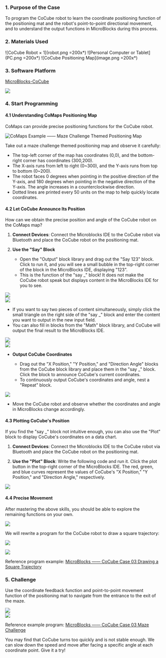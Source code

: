 ### 1. Purpose of the Case

To program the CoCube robot to learn the coordinate positioning function of the positioning mat and the robot's point-to-point directional movement, and to understand the output functions in MicroBlocks during this process.

### 2. Materials Used

![CoCube Robot × 1](robot.png =200x*)
![Personal Computer or Tablet](PC.png =200x*)
![CoCube Positioning Map](image.png =200x*)

### 3. Software Platform

[MicroBlocks-CoCube](https://microblocks.fun/run/microblocks.html#scripts=GP%20Scripts%0Adepends%20%27CoCube%27)

![](image-1.png)

### 4. Start Programming

#### 4.1 Understanding CoMaps Positioning Map

CoMaps can provide precise positioning functions for the CoCube robot.

![CoMaps Example —— Maze Challenge Themed Positioning Map](comap.png)

Take out a maze challenge themed positioning map and observe it carefully:

- The top-left corner of the map has coordinates (0,0), and the bottom-right corner has coordinates (300,200).
- The X-axis runs from left to right (0~300), and the Y-axis runs from top to bottom (0~200).
- The robot faces 0 degrees when pointing in the positive direction of the Y-axis, and 180 degrees when pointing in the negative direction of the Y-axis. The angle increases in a counterclockwise direction.
- Dotted lines are printed every 50 units on the map to help quickly locate coordinates.

#### 4.2 **Let CoCube Announce Its Position**

How can we obtain the precise position and angle of the CoCube robot on the CoMaps map?

1. **Connect Devices**: Connect the Microblocks IDE to the CoCube robot via Bluetooth and place the CoCube robot on the positioning mat.

2. **Use the "Say" Block**

   - Open the "Output" block library and drag out the "Say 123" block. Click to run it, and you will see a small bubble in the top-right corner of the block in the MicroBlocks IDE, displaying "123".
   - This is the function of the "say \_" block! It does not make the CoCube robot speak but displays content in the MicroBlocks IDE for you to see.

![](image-2.png)  
![](scriptImage1819646.png)

- If you want to say two pieces of content simultaneously, simply click the small triangle on the right side of the "say \_" block and enter the content you want to output in the new input field.
- You can also fill in blocks from the "Math" block library, and CoCube will output the final result to the MicroBlocks IDE.

![](scriptImage2100985.png)  
![](scriptImage2239731.png)

- **Output CoCube Coordinates**

  - Drag out the "X Position," "Y Position," and "Direction Angle" blocks from the CoCube block library and place them in the "say \_" block. Click the block to announce CoCube's current coordinates.
  - To continuously output CoCube's coordinates and angle, nest a "Repeat" block.

![](scriptImage2340058.png)

- Move the CoCube robot and observe whether the coordinates and angle in MicroBlocks change accordingly.

#### 4.3 Plotting CoCube's Position

If you find the "say \_" block not intuitive enough, you can also use the "Plot" block to display CoCube's coordinates on a data chart.

1. **Connect Devices**: Connect the Microblocks IDE to the CoCube robot via Bluetooth and place the CoCube robot on the positioning mat.

2. **Use the "Plot" Block**: Write the following code and run it. Click the plot button in the top-right corner of the MicroBlocks IDE. The red, green, and blue curves represent the values of CoCube's "X Position," "Y Position," and "Direction Angle," respectively.

![](image-3.png)

#### 4.4 Precise Movement

After mastering the above skills, you should be able to explore the remaining functions on your own.

![](image-4.png)

We will rewrite a program for the CoCube robot to draw a square trajectory:

![](scriptImage3089043.png)  

![](scriptImage3097549.png)

Reference program example: [MicroBlocks —— CoCube Case 03 Drawing a Square Trajectory](https://microblocks.fun/run/microblocks.html#scripts=GP%20Scripts%0Adepends%20%27CoCube%27%0A%0Ascript%20971%20248%20%7B%0Aforever%20%7B%0A%20%20%27CoCube%20rotate%20to%20angle%27%200%2030%0A%20%20%27CoCube%20move%20by%20step%27%20%27cocube%3Bforward%27%2040%2050%0A%20%20%27CoCube%20rotate%20to%20angle%27%2090%2030%0A%20%20%27CoCube%20move%20by%20step%27%20%27cocube%3Bforward%27%2040%2050%0A%20%20%27CoCube%20rotate%20to%20angle%27%20180%2030%0A%20%20%27CoCube%20move%20by%20step%27%20%27cocube%3Bforward%27%2040%2050%0A%20%20%27CoCube%20rotate%20to%20angle%27%20270%2030%0A%20%20%27CoCube%20move%20by%20step%27%20%27cocube%3Bforward%27%2040%2050%0A%7D%0A%7D%0A%0Ascript%20596%20312%20%7B%0Aforever%20%7B%0A%20%20%27CoCube%20move%20by%20step%27%20%27cocube%3Bforward%27%2040%2050%0A%20%20%27CoCube%20rotate%20by%20degree%27%20%27cocube%3Bleft%27%2030%2090%0A%7D%0A%7D%0A%0A)

### 5. Challenge

Use the coordinate feedback function and point-to-point movement function of the positioning mat to navigate from the entrance to the exit of the maze.

![](scriptImage256581.png)  
![](comap.gif)

Reference example program: [MicroBlocks —— CoCube Case 03 Maze Challenge](https://microblocks.fun/run/microblocks.html#scripts=GP%20Scripts%0Adepends%20%27CoCube%27%0A%0Ascript%20437%20194%20%7B%0A%27CoCube%20move%20to%27%20124%2022%2040%0A%27CoCube%20move%20to%27%20124%2053%2040%0A%27CoCube%20move%20to%27%20155%2053%2040%0A%27CoCube%20move%20to%27%20156%20118%2040%0A%27CoCube%20move%20to%27%20286%20118%2040%0A%27CoCube%20move%20to%27%20286%20180%2040%0A%27CoCube%20move%20to%27%20223%20180%2040%0A%27CoCube%20move%20to%27%20220%20150%2040%0A%27CoCube%20move%20to%27%20155%20150%2040%0A%27CoCube%20move%20to%27%20155%20180%2040%0A%7D%0A%0A)

You may find that CoCube turns too quickly and is not stable enough. We can slow down the speed and move after facing a specific angle at each coordinate point. Give it a try!